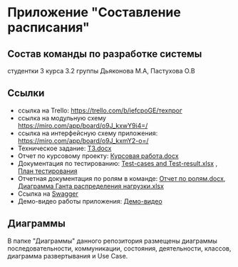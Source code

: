 # Приложение "Составление расписания"
## Состав команды по разработке системы
студентки 3 курса 3.2 группы 
Дьяконова М.А, Пастухова О.В
## Ссылки
* ссылка на Trello: https://trello.com/b/iefcpoGE/техпрог
* ссылка на модульную схему https://miro.com/app/board/o9J_kxwY9i4=/
* ссылка на интерфейсную схему приложения: https://miro.com/app/board/o9J_kxmY2-o=/
* Техническое задание: [ТЗ.docx](https://github.com/MariyaDyakonova/Timetable/blob/master/%D0%A2%D0%97.docx)
* Отчет по курсовому проекту: [Курсовая работа.docx](https://github.com/MariyaDyakonova/Timetable/blob/master/%D0%9A%D1%83%D1%80%D1%81%D0%BE%D0%B2%D0%B0%D1%8F%20%D1%80%D0%B0%D0%B1%D0%BE%D1%82%D0%B0.docx)
* Документация по тестированию: [Test-cases and Test-result.xlsx](https://github.com/MariyaDyakonova/Timetable/blob/master/Test-cases%20and%20Test-result.xlsx) , [План тестирования](https://github.com/MariyaDyakonova/Timetable/blob/master/%D0%9F%D0%BB%D0%B0%D0%BD%20%D1%82%D0%B5%D1%81%D1%82%D0%B8%D1%80%D0%BE%D0%B2%D0%B0%D0%BD%D0%B8%D1%8F.docx)
* Отчетная документация по ролям в команде: [Отчет по ролям.docx](https://github.com/MariyaDyakonova/Timetable/blob/master/%D0%9E%D1%82%D1%87%D0%B5%D1%82%20%D0%BF%D0%BE%20%D1%80%D0%BE%D0%BB%D1%8F%D0%BC.docx), [Диаграмма Ганта распределения нагрузки.xlsx](https://github.com/MariyaDyakonova/Timetable/blob/master/%D0%94%D0%B8%D0%B0%D0%B3%D1%80%D0%B0%D0%BC%D0%BC%D0%B0%20%D0%93%D0%B0%D0%BD%D1%82%D0%B0%20%D1%80%D0%B0%D1%81%D0%BF%D1%80%D0%B5%D0%B4%D0%B5%D0%BB%D0%B5%D0%BD%D0%B8%D1%8F%20%D0%BD%D0%B0%D0%B3%D1%80%D1%83%D0%B7%D0%BA%D0%B8.xlsx)
* Ссылка на [Swagger](http://timetableom.gearhostpreview.com/swagger/ui/index)
* Демо-видео работы приложения: [Демо-видео](https://youtu.be/MzltO6t-oPQ)
## Диаграммы
В папке "Диаграммы" данного репозитория размещены диаграммы последовательности, коммуникации, состояния, деятельности, классов, диаграмма развертывания и Use Case.


